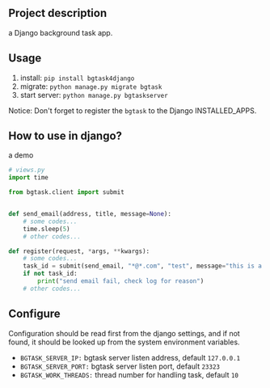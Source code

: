 ## Project description
 a Django background task app. 

## Usage
1. install: `pip install bgtask4django`
2. migrate: `python manage.py migrate bgtask`
3. start server: `python manage.py bgtaskserver`  

Notice: Don't forget to register the `bgtask` to the Django INSTALLED_APPS.

## How to use in django?
a demo
```python
# views.py
import time

from bgtask.client import submit


def send_email(address, title, message=None):
    # some codes...
    time.sleep(5)
    # other codes...

def register(request, *args, **kwargs):
    # some codes...
    task_id = submit(send_email, "*@*.com", "test", message="this is a test")
    if not task_id:
        print("send email fail, check log for reason")
    # other codes...
```
## Configure
Configuration should be read first from the django settings, and if not found, it should be looked up from the system environment variables.
- `BGTASK_SERVER_IP:` bgtask server listen address, default `127.0.0.1`
- `BGTASK_SERVER_PORT:` bgtask server listen port, default `23323`
- `BGTASK_WORK_THREADS:` thread number for handling task, default `10`
